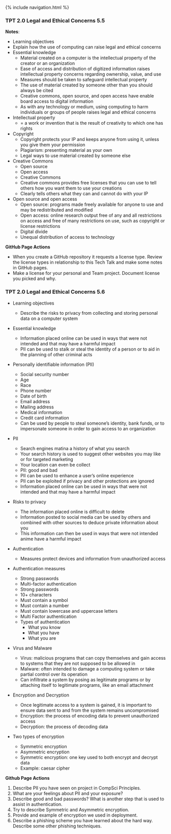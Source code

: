 {% include navigation.html %}
### TPT 2.0 Legal and Ethical Concerns 5.5
**Notes**:
-  Learning objectives
  - Explain how the use of computing can raise legal and ethical concerns
- Essential knowledge
  - Material created on a computer is the intellectual property of the creator or an organization
  - Ease of access and distribution of digitized information raises intellectual property concerns regarding ownership, value, and use
  - Measures should be taken to safeguard intellectual property
  - The use of material created by someone other than you should always be cited
  - Creative commons, open source, and open access have enable board access to digital information
  - As with any technology or medium, using computing to harm individuals or groups of people raises legal and ethical concerns
- Intellectual property
  - = a work or invention that is the result of creativity to which one has rights
- Copyright
  - Copyright protects your IP and keeps anyone from using it, unless you give them your permission
  - Plagiarism: presenting material as your own
  - Legal ways to use material created by someone else
- Creative Commons
  - Open source
  - Open access
  - Creative Commons
  - Creative commons provides free licenses that you can use to tell others how you want them to use your creations
  - Clearly tells others what they can and cannot do with your IP
- Open source and open access
  - Open source: programs made freely available for anyone to use and may be redistributed and modified
  - Open access: online research output free of any and all restrictions on access and free of many restrictions on use, such as copyright or license restrictions
  - Digital divide
  - Unequal distribution of access to technology


**GitHub Page Actions**
- When you create a GitHub repository it requests a license type. Review the license types in relationship to this Tech Talk and make some notes in GitHub pages.
- Make a license for your personal and Team project. Document license you picked and why.


### TPT 2.0 Legal and Ethical Concerns 5.6
- Learning objectives
  - Describe the risks to privacy from collecting and storing personal data on a computer system
- Essential knowledge
  - Information placed online can be used in ways that were not intended and that may have a harmful impact
  - PII can be used to stalk or steal the identity of a person or to aid in the planning of other criminal acts
- Personally identifiable information (PII)
  - Social security number
  - Age
  - Race
  - Phone number
  - Date of birth
  - Email address
  - Mailing address
  - Medical information
  - Credit card information
  - Can be used by people to steal someone’s identity, bank funds, or to impersonate someone in order to gain access to an organization
- PII
  - Search engines matina a history of what you search
  - Your search history is used to suggest other websites you may like or for targeted marketing
  - Your location can even be collect
  - PII: good and bad
  - PII can be used to enhance a user’s online experience
  - PII can be exploited if privacy and other protections are ignored
  - Information placed online can be used in ways that were not intended and that may have a harmful impact
- Risks to privacy
  - The information placed online is difficult to delete
  - Information posted to social media can be used by others and combined with other sources to deduce private information about you
  - This information can then be used in ways that were not intended anime have a harmful impact

- Authentication
  - Measures protect devices and information from unauthorized access
- Authentication measures
  - Strong passwords
  - Multi-factor authentication
  - Strong passwords
  - 10+ characters
  - Must contain a symbol
  - Must contain a number
  - Must contain lowercase and uppercase letters
  - Multi Factor authentication
  - Types of authentication
    - What you know
    - What you have
    - What you are
- Virus and Malware
  - Virus: malicious programs that can copy themselves and gain access to systems that they are not supposed to be allowed in
  - Malware: often intended to damage a computing system or take partial control over its operation
  - Can infiltrate a system by posing as legitimate programs or by attaching itself to legitimate programs, like an email attachment
- Encryption and Decryption	
  - Once legitimate access to a system is gained, it is important to ensure data sent to and from the system remains uncompromised
  - Encryption: the process of encoding data to prevent unauthorized access
  - Decryption: the process of decoding data
- Two types of encryption
  - Symmetric encryption
  - Asymmetric encryption
  - Symmetric encryption: one key used to both encrypt and decrypt data
  - Example: caesar cipher

**Github Page Actions**

1. Describe PII you have seen on project in CompSci Principles.
2. What are your feelings about PII and your exposure?
3. Describe good and bad passwords? What is another step that is used to assist in authentication.
4. Try to describe Symmetric and Asymmetric encryption.
5. Provide and example of encryption we used in deployment.
6. Describe a phishing scheme you have learned about the hard way. Describe some other phishing techniques.
